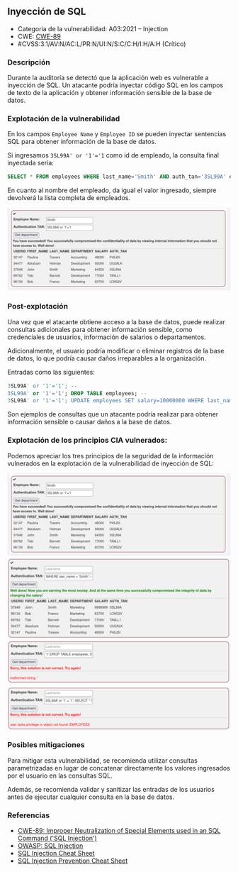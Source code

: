 ## Inyección de SQL

- Categoria de la vulnerabilidad: A03:2021 – Injection
- CWE: [CWE-89](https://cwe.mitre.org/data/definitions/89.html)
- #CVSS:3.1/AV:N/AC:L/PR:N/UI:N/S:C/C:H/I:H/A:H (Crítico)

### Descripción

Durante la auditoría se detectó que la aplicación web es vulnerable a inyección de SQL. Un atacante podría inyectar código SQL en los campos de texto de la aplicación y obtener información sensible de la base de datos.

### Explotación de la vulnerabilidad

En los campos `Employee Name` y `Employee ID` se pueden inyectar sentencias SQL para obtener información de la base de datos.

Si ingresamos `3SL99A' or '1'='1` como id de empleado, la consulta final inyectada sería:

```sql
SELECT * FROM employees WHERE last_name='Smith' AND auth_tan='3SL99A' or '1'='1'
```

En cuanto al nombre del empleado, da igual el valor ingresado, siempre devolverá la lista completa de empleados.

![Inyección exitosa](../imgs/sql0.png)

### Post-explotación

Una vez que el atacante obtiene acceso a la base de datos, puede realizar consultas adicionales para obtener información sensible, como credenciales de usuarios, información de salarios o departamentos.

Adicionalmente, el usuario podría modificar o eliminar registros de la base de datos, lo que podría causar daños irreparables a la organización.

Entradas como las siguientes:

```sql
3SL99A' or '1'='1'; -- 
3SL99A' or '1'='1'; DROP TABLE employees; --
3SL99A' or '1'='1'; UPDATE employees SET salary=10000000 WHERE last_name='Smith';--
```

Son ejemplos de consultas que un atacante podría realizar para obtener información sensible o causar daños a la base de datos.

### Explotación de los principios CIA vulnerados:

Podemos apreciar los tres principios de la seguridad de la información vulnerados en la explotación de la vulnerabilidad de inyección de SQL:

![Vulneración de la confidencialidad](../imgs/sql0.png)
![Vulneración de la integridad](../imgs/sql1.png)
![Vulneración de la disponibilidad](../imgs/sql2.png)
![Vulneración de la autenticidad](../imgs/sql3.png)

### Posibles mitigaciones

Para mitigar esta vulnerabilidad, se recomienda utilizar consultas parametrizadas en lugar de concatenar directamente los valores ingresados por el usuario en las consultas SQL.

Además, se recomienda validar y sanitizar las entradas de los usuarios antes de ejecutar cualquier consulta en la base de datos.

### Referencias

- [CWE-89: Improper Neutralization of Special Elements used in an SQL Command ('SQL Injection')](https://cwe.mitre.org/data/definitions/89.html)
- [OWASP: SQL Injection](https://owasp.org/www-community/attacks/SQL_Injection)
- [SQL Injection Cheat Sheet](https://portswigger.net/web-security/sql-injection/cheat-sheet)
- [SQL Injection Prevention Cheat Sheet](https://cheatsheetseries.owasp.org/cheatsheets/SQL_Injection_Prevention_Cheat_Sheet.html)

